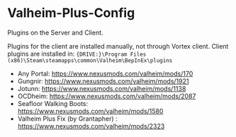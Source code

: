 # Valheim-Plus-Config

Plugins on the Server and Client.

Plugins for the client are installed manually, not through Vortex client.
Client plugins are installed in: `{DRIVE:}\Program Files (x86)\Steam\steamapps\common\Valheim\BepInEx\plugins`

- Any Portal: https://www.nexusmods.com/valheim/mods/170
- Gungnir: https://www.nexusmods.com/valheim/mods/1921
- Jotunn: https://www.nexusmods.com/valheim/mods/1138
- OCDheim: https://www.nexusmods.com/valheim/mods/2087
- Seafloor Walking Boots: https://www.nexusmods.com/valheim/mods/1580
- Valheim Plus Fix (by Grantapher) : https://www.nexusmods.com/valheim/mods/2323
